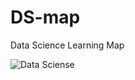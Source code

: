 # DS-map
Data Science Learning Map

![Data Sciense](https://github.com/user-attachments/assets/0b942b9f-2c9c-4638-99d7-af071cce22b8)


